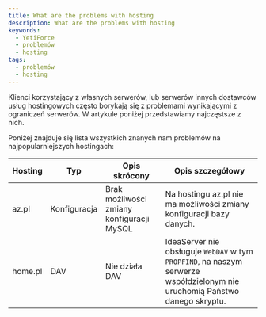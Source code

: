 ```yaml
---
title: What are the problems with hosting
description: What are the problems with hosting
keywords:
  - YetiForce
  - problemów
  - hosting
tags:
  - problemów
  - hosting
---
```


Klienci korzystający z własnych serwerów, lub serwerów innych dostawców usług hostingowych często borykają się z problemami wynikającymi z ograniczeń serwerów. W artykule poniżej przedstawiamy najczęstsze z nich.

Poniżej znajduje się lista wszystkich znanych nam problemów na najpopularniejszych hostingach:

| Hosting | Typ          | Opis skrócony                             | Opis szczegółowy                                                                                                            |
| ------- | ------------ | ----------------------------------------- | --------------------------------------------------------------------------------------------------------------------------- |
| az.pl   | Konfiguracja | Brak możliwości zmiany konfiguracji MySQL | Na hostingu az.pl nie ma możliwości zmiany konfiguracji bazy danych.                                                        |
| home.pl | DAV          | Nie działa DAV                            | IdeaServer nie obsługuje `WebDAV` w tym `PROPFIND`, na naszym serwerze współdzielonym nie uruchomią Państwo danego skryptu. |
